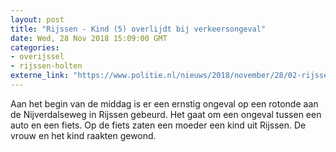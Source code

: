```yaml
---
layout: post
title: "Rijssen - Kind (5) overlijdt bij verkeersongeval"
date: Wed, 28 Nov 2018 15:09:00 GMT
categories: 
- overijssel 
- rijssen-holten 
externe_link: "https://www.politie.nl/nieuws/2018/november/28/02-rijssen-kind-5-overlijdt-bij-verkeersongeval.html"
---
```


Aan het begin van de middag is er een ernstig ongeval op een rotonde aan de Nijverdalseweg in Rijssen gebeurd. Het gaat om een ongeval tussen een auto en een fiets. Op de fiets zaten een moeder een kind uit Rijssen. De vrouw en het kind raakten gewond.
